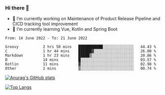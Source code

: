 ### Hi there 👋

- 🔭 I’m currently working on Maintenance of Product Release Pipeline and CICD tracking tool improvement
- 🌱 I’m currently learning Vue, Kotlin and Spring Boot

<!--START_SECTION:waka-->

```text
From: 14 June 2022 - To: 21 June 2022

Groovy           2 hrs 58 mins   ███████████░░░░░░░░░░░░░░   44.43 %
C                1 hr 44 mins    ██████▓░░░░░░░░░░░░░░░░░░   26.00 %
Markdown         1 hr 23 mins    █████▒░░░░░░░░░░░░░░░░░░░   20.86 %
D                14 mins         █░░░░░░░░░░░░░░░░░░░░░░░░   03.57 %
Kotlin           11 mins         ▓░░░░░░░░░░░░░░░░░░░░░░░░   02.98 %
Other            2 mins          ▒░░░░░░░░░░░░░░░░░░░░░░░░   00.74 %
```

<!--END_SECTION:waka-->

[![Anurag's GitHub stats](https://github-readme-stats.vercel.app/api?username=yunhao981&show_icons=true&theme=solarized-dark)](https://github.com/anuraghazra/github-readme-stats)

[![Top Langs](https://github-readme-stats.vercel.app/api/top-langs/?username=yunhao981&theme=solarized-dark&layout=compact)](https://github.com/anuraghazra/github-readme-stats)

<!--
**yunhao981/yunhao981** is a ✨ _special_ ✨ repository because its `README.md` (this file) appears on your GitHub profile.

Here are some ideas to get you started:

- 🔭 I’m currently working on Maintenance of Release Pipeline and CICD tracking tool improvement
- 🌱 I’m currently learning Vue, Kotlin and Spring Boot
- 👯 I’m looking to collaborate on ...
- 🤔 I’m looking for help with ...
- 💬 Ask me about ...
- 📫 How to reach me: ...
- 😄 Pronouns: ...
- ⚡ Fun fact: ...
-->


